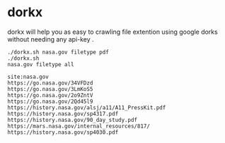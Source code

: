 # dorkx 

dorkx will help you as easy to crawling file extention using google dorks without needing any api-key .

<code>./dorkx.sh nasa.gov filetype pdf</code><br>
<code>./dorkx.sh nasa.gov filetype all</code><br>


`site:nasa.gov`<br>
`https://go.nasa.gov/34VFDzd`<br>
`https://go.nasa.gov/3LmKoS5`<br>
`https://go.nasa.gov/2o9ZntV`<br>
`https://go.nasa.gov/2Qd45l9`<br>
`https://history.nasa.gov/alsj/a11/A11_PressKit.pdf`<br>
`https://history.nasa.gov/sp4317.pdf`<br>
`https://history.nasa.gov/90_day_study.pdf`<br>
`https://mars.nasa.gov/internal_resources/817/`<br>
`https://history.nasa.gov/sp4030.pdf`<br>

